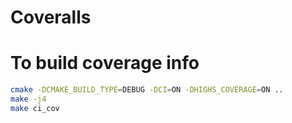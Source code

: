 # Coveralls

# To build coverage info
```bash
cmake -DCMAKE_BUILD_TYPE=DEBUG -DCI=ON -DHIGHS_COVERAGE=ON ..
make -j4
make ci_cov
```

